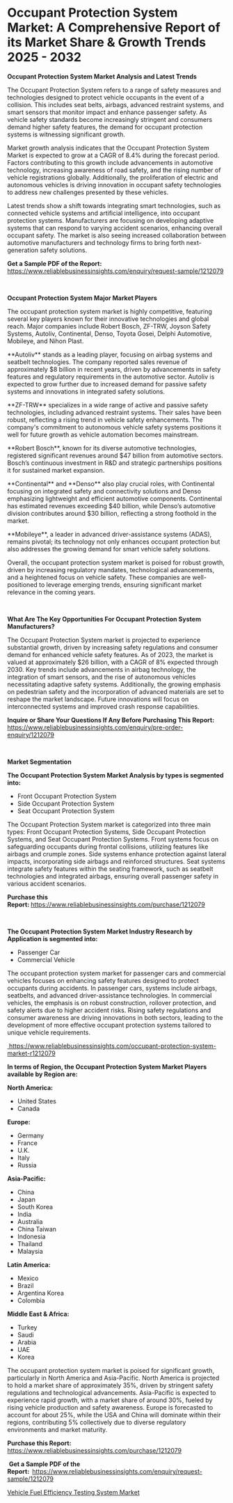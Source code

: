 <p><h1>Occupant Protection System Market: A Comprehensive Report of its Market Share & Growth Trends 2025 - 2032</h1></p><p><strong>Occupant Protection System Market Analysis and Latest Trends</strong></p>
<p><p>The Occupant Protection System refers to a range of safety measures and technologies designed to protect vehicle occupants in the event of a collision. This includes seat belts, airbags, advanced restraint systems, and smart sensors that monitor impact and enhance passenger safety. As vehicle safety standards become increasingly stringent and consumers demand higher safety features, the demand for occupant protection systems is witnessing significant growth.</p><p>Market growth analysis indicates that the Occupant Protection System Market is expected to grow at a CAGR of 8.4% during the forecast period. Factors contributing to this growth include advancements in automotive technology, increasing awareness of road safety, and the rising number of vehicle registrations globally. Additionally, the proliferation of electric and autonomous vehicles is driving innovation in occupant safety technologies to address new challenges presented by these vehicles.</p><p>Latest trends show a shift towards integrating smart technologies, such as connected vehicle systems and artificial intelligence, into occupant protection systems. Manufacturers are focusing on developing adaptive systems that can respond to varying accident scenarios, enhancing overall occupant safety. The market is also seeing increased collaboration between automotive manufacturers and technology firms to bring forth next-generation safety solutions.</p></p>
<p><strong>Get a Sample PDF of the Report:&nbsp;</strong> <a href="https://www.reliablebusinessinsights.com/enquiry/request-sample/1212079?utm_campaign=2319&utm_medium=2&utm_source=Github&utm_content=ia&utm_term=24032025&utm_id=occupant-protection-system">https://www.reliablebusinessinsights.com/enquiry/request-sample/1212079</a></p>
<p>&nbsp;</p>
<p><strong>Occupant Protection System Major Market Players</strong></p>
<p><p>The occupant protection system market is highly competitive, featuring several key players known for their innovative technologies and global reach. Major companies include Robert Bosch, ZF-TRW, Joyson Safety Systems, Autoliv, Continental, Denso, Toyota Gosei, Delphi Automotive, Mobileye, and Nihon Plast.</p><p>**Autoliv** stands as a leading player, focusing on airbag systems and seatbelt technologies. The company reported sales revenue of approximately $8 billion in recent years, driven by advancements in safety features and regulatory requirements in the automotive sector. Autoliv is expected to grow further due to increased demand for passive safety systems and innovations in integrated safety solutions.</p><p>**ZF-TRW** specializes in a wide range of active and passive safety technologies, including advanced restraint systems. Their sales have been robust, reflecting a rising trend in vehicle safety enhancements. The company's commitment to autonomous vehicle safety systems positions it well for future growth as vehicle automation becomes mainstream.</p><p>**Robert Bosch**, known for its diverse automotive technologies, registered significant revenues around $47 billion from automotive sectors. Bosch’s continuous investment in R&D and strategic partnerships positions it for sustained market expansion.</p><p>**Continental** and **Denso** also play crucial roles, with Continental focusing on integrated safety and connectivity solutions and Denso emphasizing lightweight and efficient automotive components. Continental has estimated revenues exceeding $40 billion, while Denso’s automotive division contributes around $30 billion, reflecting a strong foothold in the market.</p><p>**Mobileye**, a leader in advanced driver-assistance systems (ADAS), remains pivotal; its technology not only enhances occupant protection but also addresses the growing demand for smart vehicle safety solutions.</p><p>Overall, the occupant protection system market is poised for robust growth, driven by increasing regulatory mandates, technological advancements, and a heightened focus on vehicle safety. These companies are well-positioned to leverage emerging trends, ensuring significant market relevance in the coming years.</p></p>
<p>&nbsp;</p>
<p><strong>What Are The Key Opportunities For Occupant Protection System Manufacturers?</strong></p>
<p><p>The Occupant Protection System market is projected to experience substantial growth, driven by increasing safety regulations and consumer demand for enhanced vehicle safety features. As of 2023, the market is valued at approximately $26 billion, with a CAGR of 8% expected through 2030. Key trends include advancements in airbag technology, the integration of smart sensors, and the rise of autonomous vehicles necessitating adaptive safety systems. Additionally, the growing emphasis on pedestrian safety and the incorporation of advanced materials are set to reshape the market landscape. Future innovations will focus on interconnected systems and improved crash response capabilities.</p></p>
<p><strong>Inquire or Share Your Questions If Any Before Purchasing This Report:</strong> <a href="https://www.reliablebusinessinsights.com/enquiry/pre-order-enquiry/1212079?utm_campaign=2319&utm_medium=2&utm_source=Github&utm_content=ia&utm_term=24032025&utm_id=occupant-protection-system">https://www.reliablebusinessinsights.com/enquiry/pre-order-enquiry/1212079</a></p>
<p>&nbsp;</p>
<p><strong>Market Segmentation</strong></p>
<p><strong>The Occupant Protection System Market Analysis by types is segmented into:</strong></p>
<p><ul><li>Front Occupant Protection System</li><li>Side Occupant Protection System</li><li>Seat Occupant Protection System</li></ul></p>
<p><p>The Occupant Protection System market is categorized into three main types: Front Occupant Protection Systems, Side Occupant Protection Systems, and Seat Occupant Protection Systems. Front systems focus on safeguarding occupants during frontal collisions, utilizing features like airbags and crumple zones. Side systems enhance protection against lateral impacts, incorporating side airbags and reinforced structures. Seat systems integrate safety features within the seating framework, such as seatbelt technologies and integrated airbags, ensuring overall passenger safety in various accident scenarios.</p></p>
<p><strong>Purchase this Report:&nbsp;</strong><a href="https://www.reliablebusinessinsights.com/purchase/1212079?utm_campaign=2319&utm_medium=2&utm_source=Github&utm_content=ia&utm_term=24032025&utm_id=occupant-protection-system">https://www.reliablebusinessinsights.com/purchase/1212079</a></p>
<p>&nbsp;</p>
<p><strong>The Occupant Protection System Market Industry Research by Application is segmented into:</strong></p>
<p><ul><li>Passenger Car</li><li>Commercial Vehicle</li></ul></p>
<p><p>The occupant protection system market for passenger cars and commercial vehicles focuses on enhancing safety features designed to protect occupants during accidents. In passenger cars, systems include airbags, seatbelts, and advanced driver-assistance technologies. In commercial vehicles, the emphasis is on robust construction, rollover protection, and safety alerts due to higher accident risks. Rising safety regulations and consumer awareness are driving innovations in both sectors, leading to the development of more effective occupant protection systems tailored to unique vehicle requirements.</p></p>
<p><a href="https://www.reliablebusinessinsights.com/occupant-protection-system-market-r1212079?utm_campaign=2319&utm_medium=2&utm_source=Github&utm_content=ia&utm_term=24032025&utm_id=occupant-protection-system">&nbsp;https://www.reliablebusinessinsights.com/occupant-protection-system-market-r1212079</a></p>
<p><strong>In terms of Region, the Occupant Protection System Market Players available by Region are:</strong></p>
<p>
    <p> <strong> North America: </strong>
        <ul>
            <li>United States</li>
            <li>Canada</li>
        </ul>
        </p> 
    <p> <strong> Europe: </strong>
        <ul>
            <li>Germany</li>
            <li>France</li>
            <li>U.K.</li>
            <li>Italy</li>
            <li>Russia</li>
        </ul>
        </p> 
    <p> <strong> Asia-Pacific: </strong>
        <ul>
            <li>China</li>
            <li>Japan</li>
            <li>South Korea</li>
            <li>India</li>
            <li>Australia</li>
            <li>China Taiwan</li>
            <li>Indonesia</li>
            <li>Thailand</li>
            <li>Malaysia</li>
        </ul>
        </p> 
    <p> <strong> Latin America: </strong>
        <ul>
            <li>Mexico</li>
            <li>Brazil</li>
            <li>Argentina Korea</li>
            <li>Colombia</li>
        </ul>
        </p> 
    <p> <strong> Middle East & Africa: </strong>
        <ul>
            <li>Turkey</li>
            <li>Saudi</li>
            <li>Arabia</li>
            <li>UAE</li>
            <li>Korea</li>
        </ul>
    </p>
    </p>
<p><p>The occupant protection system market is poised for significant growth, particularly in North America and Asia-Pacific. North America is projected to hold a market share of approximately 35%, driven by stringent safety regulations and technological advancements. Asia-Pacific is expected to experience rapid growth, with a market share of around 30%, fueled by rising vehicle production and safety awareness. Europe is forecasted to account for about 25%, while the USA and China will dominate within their regions, contributing 5% collectively due to diverse regulatory environments and market maturity.</p></p>
<p><strong>Purchase this Report: </strong><a href="https://www.reliablebusinessinsights.com/purchase/1212079?utm_campaign=2319&utm_medium=2&utm_source=Github&utm_content=ia&utm_term=24032025&utm_id=occupant-protection-system">https://www.reliablebusinessinsights.com/purchase/1212079</a></p>
<p>&nbsp;<strong>Get a Sample PDF of the Report:&nbsp;&nbsp;</strong><a href="https://www.reliablebusinessinsights.com/enquiry/request-sample/1212079?utm_campaign=2319&utm_medium=2&utm_source=Github&utm_content=ia&utm_term=24032025&utm_id=occupant-protection-system">https://www.reliablebusinessinsights.com/enquiry/request-sample/1212079</a></p>
<p><strong></strong></p>
<p><p><a href="https://github.com/chkrselia/Market-Research-Report-List-1/blob/main/vehicle-fuel-efficiency-testing-system-market.md?utm_campaign=2319&utm_medium=2&utm_source=Github&utm_content=ia&utm_term=24032025&utm_id=occupant-protection-system">Vehicle Fuel Efficiency Testing System Market</a></p></p>